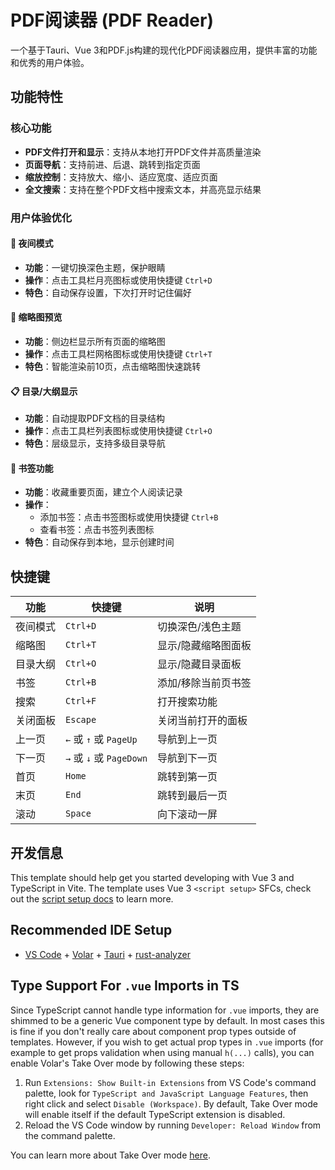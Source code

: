 # PDF阅读器 (PDF Reader)

一个基于Tauri、Vue 3和PDF.js构建的现代化PDF阅读器应用，提供丰富的功能和优秀的用户体验。

## 功能特性

### 核心功能

- **PDF文件打开和显示**：支持从本地打开PDF文件并高质量渲染
- **页面导航**：支持前进、后退、跳转到指定页面
- **缩放控制**：支持放大、缩小、适应宽度、适应页面
- **全文搜索**：支持在整个PDF文档中搜索文本，并高亮显示结果

### 用户体验优化

#### 🌙 夜间模式
- **功能**：一键切换深色主题，保护眼睛
- **操作**：点击工具栏月亮图标或使用快捷键 `Ctrl+D`
- **特色**：自动保存设置，下次打开时记住偏好

#### 📑 缩略图预览
- **功能**：侧边栏显示所有页面的缩略图
- **操作**：点击工具栏网格图标或使用快捷键 `Ctrl+T`
- **特色**：智能渲染前10页，点击缩略图快速跳转

#### 📋 目录/大纲显示
- **功能**：自动提取PDF文档的目录结构
- **操作**：点击工具栏列表图标或使用快捷键 `Ctrl+O`
- **特色**：层级显示，支持多级目录导航

#### 🔖 书签功能
- **功能**：收藏重要页面，建立个人阅读记录
- **操作**：
  - 添加书签：点击书签图标或使用快捷键 `Ctrl+B`
  - 查看书签：点击书签列表图标
- **特色**：自动保存到本地，显示创建时间

## 快捷键

| 功能 | 快捷键 | 说明 |
|------|--------|------|
| 夜间模式 | `Ctrl+D` | 切换深色/浅色主题 |
| 缩略图 | `Ctrl+T` | 显示/隐藏缩略图面板 |
| 目录大纲 | `Ctrl+O` | 显示/隐藏目录面板 |
| 书签 | `Ctrl+B` | 添加/移除当前页书签 |
| 搜索 | `Ctrl+F` | 打开搜索功能 |
| 关闭面板 | `Escape` | 关闭当前打开的面板 |
| 上一页 | `←` 或 `↑` 或 `PageUp` | 导航到上一页 |
| 下一页 | `→` 或 `↓` 或 `PageDown` | 导航到下一页 |
| 首页 | `Home` | 跳转到第一页 |
| 末页 | `End` | 跳转到最后一页 |
| 滚动 | `Space` | 向下滚动一屏 |

## 开发信息

This template should help get you started developing with Vue 3 and TypeScript in Vite. The template uses Vue 3 `<script setup>` SFCs, check out the [script setup docs](https://v3.vuejs.org/api/sfc-script-setup.html#sfc-script-setup) to learn more.

## Recommended IDE Setup

- [VS Code](https://code.visualstudio.com/) + [Volar](https://marketplace.visualstudio.com/items?itemName=Vue.volar) + [Tauri](https://marketplace.visualstudio.com/items?itemName=tauri-apps.tauri-vscode) + [rust-analyzer](https://marketplace.visualstudio.com/items?itemName=rust-lang.rust-analyzer)

## Type Support For `.vue` Imports in TS

Since TypeScript cannot handle type information for `.vue` imports, they are shimmed to be a generic Vue component type by default. In most cases this is fine if you don't really care about component prop types outside of templates. However, if you wish to get actual prop types in `.vue` imports (for example to get props validation when using manual `h(...)` calls), you can enable Volar's Take Over mode by following these steps:

1. Run `Extensions: Show Built-in Extensions` from VS Code's command palette, look for `TypeScript and JavaScript Language Features`, then right click and select `Disable (Workspace)`. By default, Take Over mode will enable itself if the default TypeScript extension is disabled.
2. Reload the VS Code window by running `Developer: Reload Window` from the command palette.

You can learn more about Take Over mode [here](https://github.com/johnsoncodehk/volar/discussions/471).
